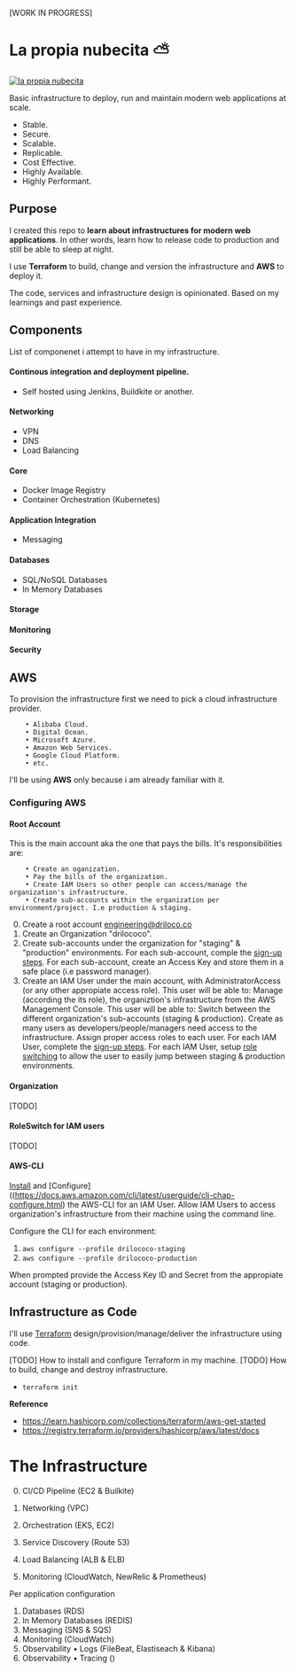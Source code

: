 [WORK IN PROGRESS]

# La propia nubecita ⛅️
[![la propia nubecita](https://img.youtube.com/vi/d440dCl1Mbo/1.jpg)](https://www.youtube.com/watch?v=d440dCl1Mbo)

Basic infrastructure to deploy, run and maintain modern web applications at scale.

- Stable.
- Secure.
- Scalable.
- Replicable.
- Cost Effective.
- Highly Available.
- Highly Performant.

## Purpose

I created this repo to **learn about infrastructures for modern web applications**. In other words, learn how to release code to production and still be able to sleep at night.

I use **Terraform** to build, change and version the infrastructure and  **AWS** to deploy it.

The code, services and infrastructure design is opinionated. Based on my learnings and past experience.

## Components

List of componenet i attempt to have in my infrastructure.

#### Continous integration and deployment pipeline.

- Self hosted using Jenkins, Buildkite or another.

#### Networking

- VPN
- DNS
- Load Balancing

#### Core

- Docker Image Registry
- Container Orchestration (Kubernetes)

#### Application Integration

- Messaging

#### Databases

- SQL/NoSQL Databases
- In Memory Databases

#### Storage


#### Monitoring


#### Security

## AWS
To provision the infrastructure first we need to pick a cloud infrastructure provider.

        • Alibaba Cloud.
        • Digital Ocean.
        • Microsoft Azure.
        • Amazon Web Services.
        • Google Cloud Platform.
        • etc.

I'll be using **AWS** only because i am already familiar with it.

### Configuring AWS

#### Root Account
This is the main account aka the one that pays the bills. It's responsibilities are:

        • Create an oganization.
        • Pay the bills of the organization.
        • Create IAM Users so other people can access/manage the organization's infrastructure.
        • Create sub-accounts within the organization per environment/project. I.e production & staging.

0. Create a root account engineering@driloco.co
1. Create an Organization "drilococo".
2. Create sub-accounts under the organization for "staging" & "production" environments.
   For each sub-account, comple the [sign-up steps](https://aws.amazon.com/premiumsupport/knowledge-center/create-and-activate-aws-account).
   For each sub-account, create an Access Key and store them in a safe place (i.e password manager).
3. Create an IAM User under the main account, with AdministratorAccess (or any other appropiate access role).
   This user will be able to: Manage (according the its role), the organiztion's infrastructure from the AWS Management Console.
   This user will be able to: Switch between the different organization's sub-accounts (staging & production).
   Create as many users as developers/people/managers need access to the infrastructure. Assign proper access roles to each user.
   For each IAM User, complete the [sign-up steps](https://aws.amazon.com/premiumsupport/knowledge-center/create-and-activate-aws-account).
   For each IAM User, setup [role switching](https://docs.aws.amazon.com/IAM/latest/UserGuide/id_roles_use_switch-role-console.html) to allow the user to easily jump between staging & production environments.

#### Organization
[TODO]

#### RoleSwitch for IAM users
[TODO]

#### AWS-CLI
[Install](https://docs.aws.amazon.com/cli/latest/userguide/install-cliv2.html) and [Configure]((https://docs.aws.amazon.com/cli/latest/userguide/cli-chap-configure.html) the AWS-CLI for an IAM User.
Allow IAM Users to access organization's infrastructure from their machine using the command line.

Configure the CLI for each environment:

1. `aws configure --profile drilococo-staging`
2. `aws configure --profile drilococo-production`

When prompted provide the Access Key ID and Secret from the appropiate account (staging or production).

## Infrastructure as Code
I'll use [Terraform](https://www.terraform.io) design/provision/manage/deliver the infrastructure using code.

[TODO] How to install and configure Terraform in my machine.
[TODO] How to build, change and destroy infrastructure.

- `terraform init`

**Reference**
- https://learn.hashicorp.com/collections/terraform/aws-get-started
- https://registry.terraform.io/providers/hashicorp/aws/latest/docs

# The Infrastructure
0. CI/CD Pipeline (EC2 & Builkite)

1. Networking (VPC)
2. Orchestration (EKS, EC2)
3. Service Discovery (Route 53)
4. Load Balancing (ALB & ELB)
5. Monitoring (CloudWatch, NewRelic & Prometheus)

Per application configuration

1. Databases (RDS)
2. In Memory Databases (REDIS)
3. Messaging (SNS & SQS)
4. Monitoring (CloudWatch)
5. Observability • Logs (FileBeat, Elastiseach & Kibana)
6. Observability • Tracing ()
